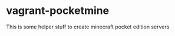 vagrant-pocketmine
==================

This is some helper stuff to create minecraft pocket edition servers
